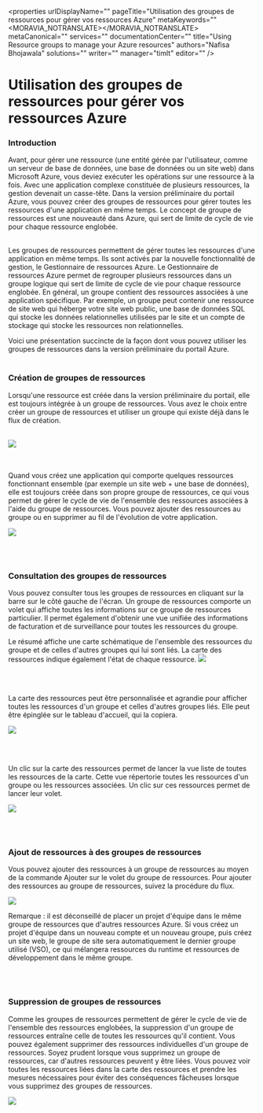 ﻿<properties urlDisplayName="" pageTitle="Utilisation des groupes de ressources pour gérer vos ressources Azure" metaKeywords="" <MORAVIA_NOTRANSLATE></MORAVIA_NOTRANSLATE> metaCanonical="" services="" documentationCenter="" title="Using Resource groups to manage your Azure resources" authors="Nafisa Bhojawala"  solutions="" writer="" manager="timlt" editor=""  />

<tags ms.service="multiple" ms.workload="multiple" ms.tgt_pltfrm="ibiza" ms.devlang="na" ms.topic="article" ms.date="12/02/2014" ms.author="davidmu" />


# Utilisation des groupes de ressources pour gérer vos ressources Azure

### Introduction

Avant, pour gérer une ressource (une entité gérée par l'utilisateur, comme un serveur de base de données, une base de données ou un site web) dans Microsoft Azure, vous deviez exécuter les opérations sur une ressource à la fois. Avec une application complexe constituée de plusieurs ressources, la gestion devenait un casse-tête. Dans la version préliminaire du portail Azure, vous pouvez créer des groupes de ressources pour gérer toutes les ressources d'une application en même temps. Le concept de groupe de ressources est une nouveauté dans Azure, qui sert de limite de cycle de vie pour chaque ressource englobée. 
<br><br />

Les groupes de ressources permettent de gérer toutes les ressources d'une application en même temps. Ils sont activés par la nouvelle fonctionnalité de gestion, le Gestionnaire de ressources Azure. Le Gestionnaire de ressources Azure permet de regrouper plusieurs ressources dans un groupe logique qui sert de limite de cycle de vie pour chaque ressource englobée. En général, un groupe contient des ressources associées à une application spécifique. Par exemple, un groupe peut contenir une ressource de site web qui héberge votre site web public, une base de données SQL qui stocke les données relationnelles utilisées par le site et un compte de stockage qui stocke les ressources non relationnelles. 

Voici une présentation succincte de la façon dont vous pouvez utiliser les groupes de ressources dans la version préliminaire du portail Azure. 
<br><br />

### Création de groupes de ressources

Lorsqu'une ressource est créée dans la version préliminaire du portail, elle est toujours intégrée à un groupe de ressources. Vous avez le choix entre créer un groupe de ressources et utiliser un groupe qui existe déjà dans le flux de création. <br><br />

![](http://i.imgur.com/USKkQdW.png)

<br><br />
Quand vous créez une application qui comporte quelques ressources fonctionnant ensemble (par exemple un site web + une base de données), elle est toujours créée dans son propre groupe de ressources, ce qui vous permet de gérer le cycle de vie de l'ensemble des ressources associées à l'aide du groupe de ressources. Vous pouvez ajouter des ressources au groupe ou en supprimer au fil de l'évolution de votre application. 

![](http://i.imgur.com/Me0jbio.png)


<br><br />

### Consultation des groupes de ressources

Vous pouvez consulter tous les groupes de ressources en cliquant sur la barre sur le côté gauche de l'écran. Un groupe de ressources comporte un volet qui affiche toutes les informations sur ce groupe de ressources particulier. Il permet également d'obtenir une vue unifiée des informations de facturation et de surveillance pour toutes les ressources du groupe.

Le résumé affiche une carte schématique de l'ensemble des ressources du groupe et de celles d'autres groupes qui lui sont liés. La carte des ressources indique également l'état de chaque ressource. 
![](http://i.imgur.com/PhJeLZQ.png)

<br><br />

La carte des ressources peut être personnalisée et agrandie pour afficher toutes les ressources d'un groupe et celles d'autres groupes liés. Elle peut être épinglée sur le tableau d'accueil, qui la copiera.

![](http://i.imgur.com/5Wqv2XR.png)

<br><br />

  Un clic sur la carte des ressources permet de lancer la vue liste de toutes les ressources de la carte. Cette vue répertorie toutes les ressources d'un groupe ou les ressources associées. Un clic sur ces ressources permet de lancer leur volet. 

![](http://i.imgur.com/COPjNng.png)




<br><br />

### Ajout de ressources à des groupes de ressources

Vous pouvez ajouter des ressources à un groupe de ressources au moyen de la commande Ajouter sur le volet du groupe de ressources. Pour ajouter des ressources au groupe de ressources, suivez la procédure du flux.

![](http://i.imgur.com/G79kayH.png)

Remarque : il est déconseillé de placer un projet d'équipe dans le même groupe de ressources que d'autres ressources Azure. Si vous créez un projet d'équipe dans un nouveau compte et un nouveau groupe, puis créez un site web, le groupe de site sera automatiquement le dernier groupe utilisé (VSO), ce qui mélangera ressources du runtime et ressources de développement dans le même groupe. 



<br><br />

### Suppression de groupes de ressources

Comme les groupes de ressources permettent de gérer le cycle de vie de l'ensemble des ressources englobées, la suppression d'un groupe de ressources entraîne celle de toutes les ressources qu'il contient. Vous pouvez également supprimer des ressources individuelles d'un groupe de ressources. Soyez prudent lorsque vous supprimez un groupe de ressources, car d'autres ressources peuvent y être liées. Vous pouvez voir toutes les ressources liées dans la carte des ressources et prendre les mesures nécessaires pour éviter des conséquences fâcheuses lorsque vous supprimez des groupes de ressources. 

![](http://i.imgur.com/ZTXoISb.png)

<!--HONumber=35.2-->
